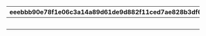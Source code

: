 |eeebbb90e78f1e06c3a14a89d61de9d882f11ced7ae828b3df6d53198b943c89|5d17e805788fbb836f53065701c30da9efdaf74648813ca4666eb12307b95bf9|751dfa0ed905c513d75e42b8a459c62e52a8ee0c8d6807de575e04715b72d5e9|f426266c3d8f2131601aab633eaf53a88a57a8157011ce4693fc0bf05878d804|9ff9c10beccdb3812743a1b22e15ef04e049125ac2e2184175607b3c34fc41a4|5c21e9c4a304d5eff614db49aa29daadcc13496ae93621fd9a9e4984512070cc|2f61175c39e1ec24e65323a66c0e084ba721ef2a268c74fa392238f008bdd6b2|672b3e6f676ed017ce32dedc955c443e2004e6a9f612b6b4a63d473cae89dfdb|d651581f1ec5987fb9f75d654b0fb1763cbb550b7b622e2b21c14e3e5b83b0e6|28538df29bc01ae44fa8afc302919e390b283907d61114802da9bbe22c8846b6|b0597a6c51f802a4023a72365604625e8da1bd98130ae3c99cd4f50e2678a3eb|475f7938720876ff5b53e872080a87cb030f765b4d300b2cf54c15a878603023|
| --- | --- | --- | --- | --- | --- | --- | --- | --- | --- | --- | --- |
||2022/12/23 11:59:59|2116006|2022/12/16 12:00:00|終炎のエリュシオン|2022/12/22 11:59:59|bgm_M643|3|9000003|2022/12/15 15:00:00|2000002|2023/01/09 11:59:59|